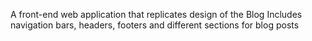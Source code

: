 A front-end web application that replicates design of the Blog 
Includes navigation bars, headers, footers and different sections for blog posts
